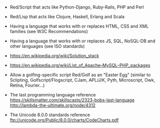 * Red/Script that acts like Python-Django, Ruby-Rails, PHP and Perl
* Red/Lisp that acts like Clojure, Haskell, Erlang and Scala
* Having a language that works with or replaces HTML, CSS and XML families (see W3C Recommendations)
* Having a language that works with or replaces JS, SQL, NoSQL-DB and other languages (see ISO standards)
* https://en.wikipedia.org/wiki/Solution_stack
* https://en.wikipedia.org/wiki/List_of_Apache–MySQL–PHP_packages

* Allow a golfing-specific script Red/Golf as an "Easter Egg" (similar to Sclipting, Golfscript/Flogscript, CJam, APL/J/K, Pyth, Microscript, Owk, Retina, Fourier...)

* The last programming language reference https://skillsmatter.com/skillscasts/2323-bobs-last-language http://lambda-the-ultimate.org/node/4312
* The Unicode 8.0.0 standards reference ftp://unicode.org/Public/8.0.0/charts/CodeCharts.pdf